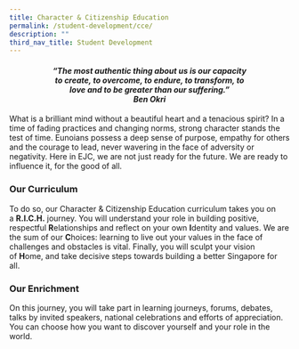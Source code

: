 ```yaml
---
title: Character & Citizenship Education
permalink: /student-development/cce/
description: ""
third_nav_title: Student Development
---
```


<center><h4><em>“The most authentic thing about us is our capacity<br>to create, to overcome, to endure, to transform, to<br>love and to be greater than our suffering.”  <br><b>Ben Okri</b></em></h4></center>

What is a brilliant mind without a beautiful heart and a tenacious spirit? In a time of fading practices and changing norms, strong character stands the test of time. Eunoians possess a deep sense of purpose, empathy for others and the courage to lead, never wavering in the face of adversity or negativity. Here in EJC, we are not just ready for the future. We are ready to influence it, for the good of all.

### Our Curriculum

To do so, our Character & Citizenship Education curriculum takes you on a **R.I.C.H.** journey. You will understand your role in building positive, respectful **R**elationships and reflect on your own **I**dentity and values. We are the sum of our **C**hoices: learning to live out your values in the face of challenges and obstacles is vital. Finally, you will sculpt your vision of **H**ome, and take decisive steps towards building a better Singapore for all.

### Our Enrichment

On this journey, you will take part in learning journeys, forums, debates, talks by invited speakers, national celebrations and efforts of appreciation. You can choose how you want to discover yourself and your role in the world.